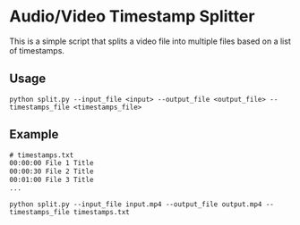 # Audio/Video Timestamp Splitter
This is a simple script that splits a video file into multiple files based on a list of timestamps. 

## Usage
`python split.py --input_file <input> --output_file <output_file> --timestamps_file <timestamps_file>`

## Example
```txt  
# timestamps.txt
00:00:00 File 1 Title
00:00:30 File 2 Title
00:01:00 File 3 Title
...
```

`python split.py --input_file input.mp4 --output_file output.mp4 --timestamps_file timestamps.txt`
